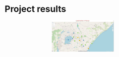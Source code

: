 <h1 align='left'>Project results</h1>
<p align='center'>
  <img width='200' src='https://github.com/kateodera/geodjango-web-GIS/blob/master/Screenshot%20from%202024-01-20%2022-28-39.png'>
</p>

